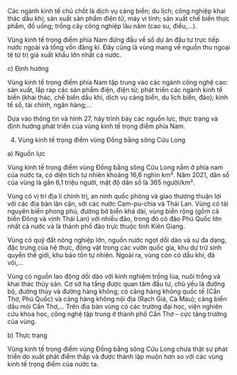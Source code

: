 Các ngành kinh tế chủ chốt là dịch vụ cảng biển; du lịch; công nghiệp khai thác dầu khí; sản xuất sản phẩm điện tử, máy vi tính; sản xuất chế biến thực phẩm, đồ uống; trồng cây công nghiệp lâu năm (cao su, điều,...).

Vùng kinh tế trọng điểm phía Nam đứng đầu về số dự án đầu tư trực tiếp nước ngoài và tổng vốn đăng kí. Đây cũng là vùng mang về nguồn thu ngoại tệ từ trị giá xuất khẩu lớn nhất cả nước.

c) Định hướng

Vùng kinh tế trọng điểm phía Nam tập trung vào các ngành công nghệ cao: sản xuất, lắp ráp các sản phẩm điện, điện tử; phát triển các ngành kinh tế biển (khai thác, chế biến dầu khí, dịch vụ cảng biển, du lịch biển, đảo); kinh tế số, tài chính, ngân hàng;...

Dựa vào thông tin và hình 27, hãy trình bày các nguồn lực, thực trạng và định hướng phát triển của vùng kinh tế trọng điểm phía Nam.

4. Vùng kinh tế trọng điểm vùng Đồng bằng sông Cửu Long

a) Nguồn lực

Vùng kinh tế trọng điểm vùng Đồng bằng sông Cửu Long nằm ở phía nam của nước ta, có diện tích tự nhiên khoảng 16,6 nghìn km². Năm 2021, dân số của vùng là gần 6,1 triệu người, mật độ dân số là 365 người/km².

Vùng có vị trí địa lí chính trị, an ninh quốc phòng và giao thương thuận lợi với các địa bàn lân cận, với các nước Cam-pu-chia và Thái Lan. Vùng có tài nguyên biển phong phú, đường bờ biển khá dài, vùng biển rộng (gồm cả biển Đông và vịnh Thái Lan) với nhiều đảo, trong đó có đảo Phú Quốc lớn nhất cả nước và là thành phố đảo trực thuộc tỉnh Kiên Giang.

Vùng có quỹ đất nông nghiệp lớn, nguồn nước ngọt dồi dào và sự đa dạng, đặc trưng của hệ thực, động vật trong các vườn quốc gia, khu dự trữ sinh quyển thế giới, khu bảo tồn tự nhiên. Ngoài ra, vùng còn có dầu khí, đá vôi,...

Vùng có nguồn lao động dồi dào với kinh nghiệm trồng lúa, nuôi trồng và khai thác thủy sản. Cơ sở hạ tầng được quan tâm đầu tư, chủ yếu là đường bộ, đường thủy và đường hàng không; có cảng hàng không quốc tế (Cần Thơ, Phú Quốc) và cảng hàng không nội địa (Rạch Giá, Cà Mau); cảng biển dầu mỏi Cần Thơ,... Trên địa bàn vùng có các trường đại học, viện nghiên cứu khoa học, công nghệ tập trung ở thành phố Cần Thơ – cực tăng trưởng của vùng.

b) Thực trạng

Vùng kinh tế trọng điểm vùng Đồng bằng sông Cửu Long chưa thật sự phát triển do xuất phát điểm thấp và được thành lập muộn hơn so với các vùng kinh tế trọng điểm của nước ta.